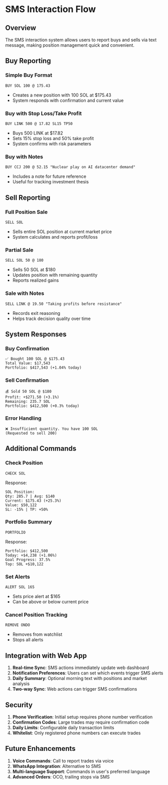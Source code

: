 # SMS Interaction Flow

## Overview
The SMS interaction system allows users to report buys and sells via text message, making position management quick and convenient.

## Buy Reporting

### Simple Buy Format
```
BUY SOL 100 @ 175.43
```
- Creates a new position with 100 SOL at $175.43
- System responds with confirmation and current value

### Buy with Stop Loss/Take Profit
```
BUY LINK 500 @ 17.82 SL15 TP50
```
- Buys 500 LINK at $17.82
- Sets 15% stop loss and 50% take profit
- System confirms with risk parameters

### Buy with Notes
```
BUY CCJ 200 @ 52.15 "Nuclear play on AI datacenter demand"
```
- Includes a note for future reference
- Useful for tracking investment thesis

## Sell Reporting

### Full Position Sale
```
SELL SOL
```
- Sells entire SOL position at current market price
- System calculates and reports profit/loss

### Partial Sale
```
SELL SOL 50 @ 180
```
- Sells 50 SOL at $180
- Updates position with remaining quantity
- Reports realized gains

### Sale with Notes
```
SELL LINK @ 19.50 "Taking profits before resistance"
```
- Records exit reasoning
- Helps track decision quality over time

## System Responses

### Buy Confirmation
```
✅ Bought 100 SOL @ $175.43
Total Value: $17,543
Portfolio: $417,543 (+1.04% today)
```

### Sell Confirmation
```
💰 Sold 50 SOL @ $180
Profit: +$271.50 (+3.1%)
Remaining: 235.7 SOL
Portfolio: $412,500 (+0.3% today)
```

### Error Handling
```
❌ Insufficient quantity. You have 100 SOL
(Requested to sell 200)
```

## Additional Commands

### Check Position
```
CHECK SOL
```
Response:
```
SOL Position:
Qty: 285.7 | Avg: $140
Current: $175.43 (+25.3%)
Value: $50,122
SL: -15% | TP: +50%
```

### Portfolio Summary
```
PORTFOLIO
```
Response:
```
Portfolio: $412,500
Today: +$4,238 (+1.06%)
Goal Progress: 37.5%
Top: SOL +$10,122
```

### Set Alerts
```
ALERT SOL 165
```
- Sets price alert at $165
- Can be above or below current price

### Cancel Position Tracking
```
REMOVE ONDO
```
- Removes from watchlist
- Stops all alerts

## Integration with Web App

1. **Real-time Sync**: SMS actions immediately update web dashboard
2. **Notification Preferences**: Users can set which events trigger SMS alerts
3. **Daily Summary**: Optional morning text with positions and market analysis
4. **Two-way Sync**: Web actions can trigger SMS confirmations

## Security

1. **Phone Verification**: Initial setup requires phone number verification
2. **Confirmation Codes**: Large trades may require confirmation code
3. **Daily Limits**: Configurable daily transaction limits
4. **Whitelist**: Only registered phone numbers can execute trades

## Future Enhancements

1. **Voice Commands**: Call to report trades via voice
2. **WhatsApp Integration**: Alternative to SMS
3. **Multi-language Support**: Commands in user's preferred language
4. **Advanced Orders**: OCO, trailing stops via SMS